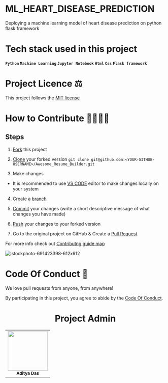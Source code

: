 # ML_HEART_DISEASE_PREDICTION
Deploying a machine learning model of heart disease prediction on python flask framework 








# Tech stack used in this project

<b> `Python` </b>
<b> `Machine Learning` </b>
<b> `Jupyter Notebook` </b>
<b> `Html` </b>
<b> `Css` </b>
<b> `Flask framework` </b>

# Project Licence ⚖

This project follows the [MIT license](https://github.com/ADITYADAS1999/ML_HEART_DISEASE_PREDICTION/blob/main/LICENSE)

# How to Contribute 🤷‍♀️🤷‍♂️

## Steps

1. [Fork](https://github.com/ADITYADAS1999/ML_HEART_DISEASE_PREDICTION/fork) this project


2. [Clone](https://help.github.com/articles/fork-a-repo/#step-2-create-a-local-clone-of-your-fork) your forked version `git clone git@github.com:<YOUR-GITHUB-USERNAME>/Awesome_Resume_Builder.git`


3. Make changes

  - It is recommended to use [VS CODE](https://code.visualstudio.com/download) editor to make changes locally on your system

4. Create a [branch](https://docs.github.com/en/pull-requests/collaborating-with-pull-requests/proposing-changes-to-your-work-with-pull-requests/about-branches#working-with-branches)

5. [Commit](https://help.github.com/articles/adding-a-file-to-a-repository-using-the-command-line/) your changes (write a short descriptive message of what changes you have made)

6. [Push](https://help.github.com/articles/pushing-to-a-remote/) your changes to your forked version

7. Go to the original project on GitHub & Create a [Pull Request](https://help.github.com/articles/about-pull-requests/)


For more info check out [Contributng guide map](https://github.com/ADITYADAS1999/ML_HEART_DISEASE_PREDICTION/blob/main/Contribution.md)

![istockphoto-691423398-612x612](https://github.com/ADITYADAS1999/ML_HEART_DISEASE_PREDICTION/assets/58718316/f0559cd6-cc7c-4050-824a-a008ba9dca72)



# Code Of Conduct 📜

We love pull requests from anyone, from anywhere!

By participating in this project, you agree to abide by the [Code Of Conduct](https://github.com/ADITYADAS1999/ML_HEART_DISEASE_PREDICTION/blob/main/Code%20of%20conduct.md).

<h1 align=center> Project Admin</h1>
<p align="center">
<table align="center">
  <tbody><tr>
     <td align="center"><a href="https://github.com/ADITYADAS1999"><img alt="" src="https://avatars.githubusercontent.com/ADITYADAS1999" width="125px;"><br><sub><b> Aditya Das </b></sub></a><br></td> </a></td>



</tbody></table>

